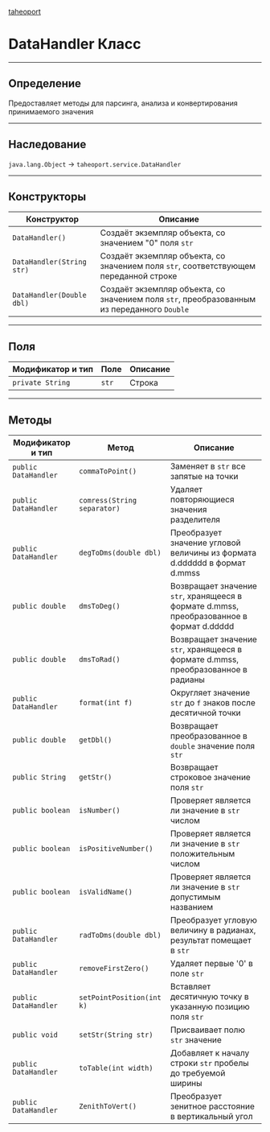 
[taheoport](https://github.com/AndrewNizovkin/Taheoport/blob/main/README.md)

# DataHandler Класс

---

## Определение

Предоставляет методы для парсинга, анализа и конвертирования принимаемого значения

---

## Наследование

`java.lang.Object` -> `taheoport.service.DataHandler`

---

## Конструкторы

Конструктор | Описание
--- | ---
`DataHandler()`| Создаёт экземпляр объекта, со значением "0" поля `str` 
`DataHandler(String str)`| Создаёт экземпляр объекта, со значением поля `str`, соответствующем переданной строке
`DataHandler(Double dbl)`| Создаёт экземпляр объекта, со значением поля `str`, преобразованным из переданного `Double`

---

## Поля

Модификатор и тип | Поле | Описание
--- | ---|---
`private String` | `str` | Строка


---

## Методы

Модификатор и тип | Метод | Описание
--- | --- | ---
`public DataHandler` | `commaToPoint()` |  Заменяет в `str` все запятые на точки
`public DataHandler` | `comress(String separator)` |  Удаляет повторяющиеся значения разделителя
`public DataHandler` | `degToDms(double dbl)` |  Преобразует значение угловой величины из формата d.dddddd в формат d.mmss
`public double` | `dmsToDeg()` |  Возвращает значение `str`, хранящееся в формате d.mmss, преобразованное в  формат d.ddddd
`public double` | `dmsToRad()` |  Возвращает значение `str`, хранящееся в формате d.mmss, преобразованное в радианы
`public DataHandler` | `format(int f)` |  Округляет значение `str` до `f` знаков после десятичной точки
`public double` | `getDbl()` |  Возвращает преобразованное в `double` значение поля `str`
`public String` | `getStr()` |  Возвращает строковое значение поля `str`
`public boolean` | `isNumber()` |  Проверяет является ли значение в `str` числом
`public boolean` | `isPositiveNumber()` |  Проверяет является ли значение в `str` положительным числом
`public boolean` | `isValidName()` |  Проверяет является ли значение в `str` допустимым названием
`public DataHandler` | `radToDms(double dbl)` |  Преобразует угловую величину в радианах, результат помещает в `str`
`public DataHandler` | `removeFirstZero()` |  Удаляет первые '0' в поле `str`
`public DataHandler` | `setPointPosition(int k)` |  Вставляет десятичную точку в указанную позицию поля `str`
`public void` | `setStr(String str)` |  Присваивает полю `str` значение
`public DataHandler` | `toTable(int width)` |  Добавляет к началу строки `str` пробелы до требуемой ширины
`public DataHandler` | `ZenithToVert()` |  Преобразует зенитное расстояние в вертикальный угол





